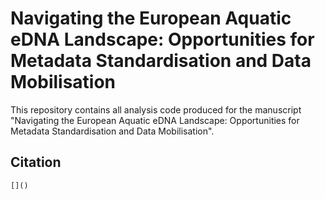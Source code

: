 # Navigating the European Aquatic eDNA Landscape: Opportunities for Metadata Standardisation and Data Mobilisation

This repository contains all analysis code produced for the manuscript "Navigating the European Aquatic eDNA Landscape: Opportunities for Metadata Standardisation and Data Mobilisation".

## Citation

```{highlight}
[]()
```
